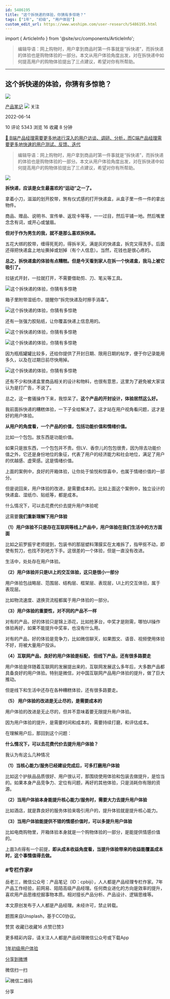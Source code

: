 ```yaml
---
id: 5486195
title: "这个拆快递的体验，你猜有多惊艳？"
tags: ["1年", "初级", "用户体验"]
custom_edit_url: https://www.woshipm.com/user-research/5486195.html
---
```

import { ArticleInfo } from '@site/src/components/ArticleInfo';

<ArticleInfo
    author="产品笔记"
    authorLink="https://www.woshipm.com/u/67974"
    published="2022-06-14"
    views={5343}
    comments={10}
    collects={16}
/>

> 编辑导语：网上购物时，用户拿到商品时第一件事就是“拆快递”，而拆快递的体验也是购物体验的一部分。本文从用户体验角度出发，对在拆快递中如何提高用户的购物体验提出了三点建议，希望对你有所帮助。

---

## 这个拆快递的体验，你猜有多惊艳？

[![](https://image.woshipm.com/wp-files/2016/01/未标题-111.png!/both/72x72)](https://www.woshipm.com/u/67974)

[产品笔记](https://www.woshipm.com/u/67974) ![](https://static.woshipm.com/tag/1121_1@2x.png) 关注

2022-06-14

10 评论 5343 浏览 16 收藏 8 分钟

[🔗 B端产品经理需要更多地进行深入的用户访谈、调研、分析，而C端产品经理需要更多地快速的用户测试、反馈、迭代](https://ke.qidianla.com/courses/bcpm)

> 编辑导语：网上购物时，用户拿到商品时第一件事就是“拆快递”，而拆快递的体验也是购物体验的一部分。本文从用户体验角度出发，对在拆快递中如何提高用户的购物体验提出了三点建议，希望对你有所帮助。

![](https://image.yunyingpai.com/wp/2022/06/Dv6c6kiaiGm8vQgE4T30.png)

**拆快递，应该是女生最喜欢的“运动”之一了。**

拿着小刀，滋滋的划开胶带，煞有仪式感的打开快递盒，从盒子里一件一件的拿出物件。

商品、赠品、说明书、宣传单、返现卡等等，一一过目，然后平铺一地。然后嘴里念念有词，或开心或皱眉。

**但对于作为男生的我，就不是那么喜欢拆快递。**

五花大绑的胶带，缠得死死的，得拆半天。满是灰的快递盒，拆完又得洗手。后面还得把快递盒上地址撕掉或划掉（有个人信息）。当然，花钱也是很心疼的。

**总之，拆快递盒的体验有点糟糕。但是今天看到家人在拆一个快递盒，我马上被它吸引了。**

拉链式开封，一拉就打开，不需要借助剪、刀、笔尖等工具。

![这个拆快递的体验，你猜有多惊艳](https://image.yunyingpai.com/wp/2022/06/kqJKtcCK3ypERtNSKAoy.jpeg)

箱子里附带湿纸巾，提醒你“拆完快递及时擦手消毒”。

![这个拆快递的体验，你猜有多惊艳](https://image.yunyingpai.com/wp/2022/06/5UazpvscYTvkDpYmSM2F.png)

还有一张强力胶贴纸，让你覆盖快递上信息用的。

![这个拆快递的体验，你猜有多惊艳](https://image.yunyingpai.com/wp/2022/06/FaZ1xAJilXt7mjTbpEvJ.png)

![这个拆快递的体验，你猜有多惊艳](https://image.yunyingpai.com/wp/2022/06/gw4gJkzcEew5OSPnhkMp.png)

因为瓶瓶罐罐比较多，还给你提供了开封日期、限用日期的帖字，便于你记录能用多久，以及在过期日前尽快用掉。

![这个拆快递的体验，你猜有多惊艳](https://image.yunyingpai.com/wp/2022/06/Vn19ot0r2s4cQPqLzZYr.png)

还有不少和快递盒里商品相关的设计和物料，也很有意思，这里为了避免被大家误认为是打广告，不说了。

总之，这一套骚操作下来，我惊呆了。**这个产品的开封设计，体验居然这么好。**

我前面拆快递的糟糕体验，一下子全给解决了。这才站在用户视角看问题，这才是好的用户体验。

**从用户的角度看，一个产品的价值，包括功能价值和情绪价值。**

比如一个包包。放东西是功能价值。

如果只是放东西，一个包包并不贵。但LV、香奈儿的包包很贵，因为除去功能价值之外，它还是身份地位的象征，代表了用户的经济能力和社会地位，满足了用户的优越感、虚荣感。这是情绪价值。

上面的案例中，良好的开箱体验，让你处于愉悦和惊喜中，也属于情绪价值的一部分。

但是说回来，用户体验的改进，是需要成本的。比如上面这个案例中，独立设计的快递盒、湿纸巾、贴纸等，都是成本。

什么情况下，可以去花费代价去提升用户体验呢

这需要**我们重新理解下用户体验**

**（1）用户体验不只是存在互联网等线上产品中，用户体验在我们生活中的方方面面**

比如之前罗振宇老师提到，包装书的那层塑料薄膜实在太难拆了，指甲抠不动，即使有剪刀，也找不到地方下手。这很差的一个体验，但是一直没有改进。

生活中，处处存在用户体验。

**（2）用户体验并只是UI上的交互体验，这只是很小一部分**

用户体验包战略层、范围层、结构层、框架层、表现层，UI上的交互体验，属于表现层。

比如物流速度、退换货流程都属于用户体验的一部分。

**（3）用户体验的重要性，对不同的产品不一样**

对有的产品，好的体验只是锦上添花，比如抢茅台，中奖才是刚需，哪怕UI操作体验再好，如果不能提升中奖率，也没有什么用。

对有的产品，好的体验是竞争力，比如微信聊天，如果图文、语音、视频使用体验不好，将被大量用户投诉。

**（4）互联网产品，良好的用户体验是标配， 但线下产品，还有很多路要走**

用户体验是伴随着互联网的发展提出来的，互联网发展这么多年后，大多数产品都具备良好的用户体验。特别是微信，对中国互联网产品用户体验的提升，做了巨大推动。

但是线下和生活中还存在各种糟糕体验，还有很多路要走。

**（5） 用户体验的改进是无止尽的，是需要成本的**

用户体验的改进是无止尽的，但并不意味着要无限提升用户体验。

因为用户体验的提升，是需要时间和成本的，需要持续打磨，和评估成本。

在理解用户后，那回到这个问题：

**什么情况下，可以去花费代价去提升用户体验？**

我认为有这么几种情况

**（1）当核心能力/服务已经建设完成后，可多打磨用户体验**

比如这个护肤品品质很好、用户很认可，那围绕使用体验和包装去做提升，是恰当的。如果本身产品竞争力、定位有问题，再好的其他体验，只是消耗你有限的资源。

**（2）当用户体验本身能提升核心能力/服务时，需要大力去提升用户体验**

比如酒店，就是靠良好的服务体验来吸引用户的，提升体验就是提升核心能力。

**（3）当用户体验能提供不错的情感价值时，可以多提升用户体验**

比如电商购物里，开箱体验本身就是一个购物体验的一部分，是能提供情感价值的。

上面3点得有一个前提，**即从成本收益角度看，当提升体验带来的收益能覆盖成本时，这个事情值得去做。**

### #专栏作家#

岳老三，微信公众号：产品笔记（ID：cpbiji），人人都是产品经理专栏作家。7年产品工作经验，前网易、陌陌高级产品经理。任何商业进化的方向是效率的提升，喜欢用产品思维挖掘事物本质。相对擅长产品分析、产品设计、逻辑思维等。

本文原创发布于人人都是产品经理。未经许可，禁止转载。

题图来自Unsplash，基于CC0协议。

赞赏 收藏已收藏16 点赞已赞3

更多精彩内容，请关注人人都是产品经理微信公众号或下载App

[1年](https://www.woshipm.com/tag/1%e5%b9%b4)[初级](https://www.woshipm.com/tag/%e5%88%9d%e7%ba%a7)[用户体验](https://www.woshipm.com/tag/ue)

[分享到微博](https://service.weibo.com/share/share.php?appkey=2775287854&title=这个拆快递的体验，你猜有多惊艳？&url=https://www.woshipm.com/user-research/5486195.html&pic=https://image.yunyingpai.com/wp/2022/06/Dv6c6kiaiGm8vQgE4T30.png)

微信扫一扫

![微信二维码](https://api.pwmqr.com/qrcode/create/?url=https://www.woshipm.com/user-research/5486195.html)

分享